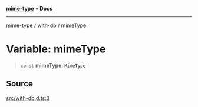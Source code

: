 [**mime-type**](../../README.md) • **Docs**

***

[mime-type](../../modules.md) / [with-db](../README.md) / mimeType

# Variable: mimeType

> `const` **mimeType**: [`MimeType`](../../index/classes/MimeType.md)

## Source

[src/with-db.d.ts:3](https://github.com/snowyu/mime-type.js/blob/7faf7aa6db66357a5627f4d344a77bd868fe4a78/src/with-db.d.ts#L3)

